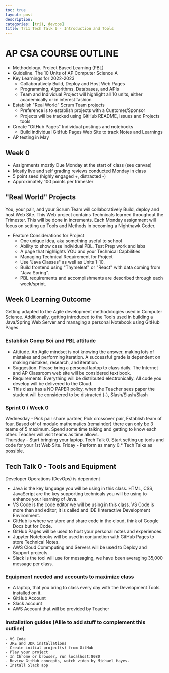 ```yaml
---
toc: true
layout: post
description: 
categories: [tri1, devops]
title: Tri1 Tech Talk 0 - Introduction and Tools
---
```


# AP CSA COURSE OUTLINE
- Methodology.  Project Based Learning (PBL)
- Guideline. The 10 Units of AP Computer Science A
- Key Learnings for 2022-2023
    - Collaboratively Build, Deploy and Host Web Pages
    - Programming, Algorithms, Databases, and APIs
    - Team and Individual Project will highlight all 10 units, either academically or in interest fashion
- Establish "Real World” Scrum Team projects
    - Preference is to establish projects with a Customer/Sponsor
    - Projects will be tracked using GitHub README, Issues and Projects tools
- Create "GitHub Pages" Individual postings and notebooks
    - Build individual GitHub Pages Web Site to track Notes and Learnings
- AP testing in May

## Week 0
- Assignments mostly Due Monday at the start of class (see canvas)
- Mostly live and self grading reviews conducted Monday in class
- 5 point seed (highly engaged +, distracted -)
- Approximately 100 points per trimester

## "Real World" Projects
You, your pair, and your Scrum Team will collaboratively Build, deploy and host Web Site.  This Web project contains Technicals learned throughout the Trimester.  This will be done in increments.  Each Monday assignment will focus on setting up Tools and Methods in becoming a Nighthawk Coder.

- Feature Considerations for Project
    - One unique idea, aka something useful to school
    - Ability to show case individual PBL, Test Prep work and labs
    - A page that highlights YOU and your Technical Capbilities
    - Managing Technical Requirement for Project
    - Use "Java Classes" as well as Units 1-10.
    - Build frontend using "Thymeleaf" or "React" with data coming from "Java Spring".
    - PBL requirements and accomplishments are described through each week/sprint.

## Week 0 Learning Outcome
Getting adapted to the Agile development methodologies used in Computer Science.  Additionally, getting introduced to the Tools used in building a Java/Spring Web Server and managing a personal Notebook using GitHub Pages.

### Establish Comp Sci and PBL attitude
- Attitude.  An Agile mindset is not knowing the answer, making lots of mistakes and performing iteration.  A successful grade is dependent on making mistakes, research, and iteration.
- Suggestion. Please bring a personal laptop to class daily.  The Internet and AP Classroom web site will  be considered text book.  
- Requirements. Everything will be distributed electronically.  All code you develop will be delivered to the Cloud.  
- This class has a NO PAPER policy, when the Teacher sees paper the student will be considered to be distracted (-), Slash/Slash/Slash

### Sprint 0 / Week 0
Wednesday - Pick pair share partner, Pick crossover pair, Establish team of four.  Based off of modulo mathematics (remainder) there can only be 3 teams of 5 maximum.   Spend some time talking and getting to know each other.  Teacher will visit teams as time allows.  
Thursday - Start bringing your laptop.  Tech Talk 0.  Start setting up tools and code for your 1st Web Site.
Friday - Perform as many 0.* Tech Talks as possible.

## Tech Talk 0 - Tools and Equipment
Developer Operations (DevOps) is dependent 
- Java is the key language you will be using in this class.  HTML, CSS, JavaScript are the key supporting technicals you will be using to enhance your learning of Java. 
- VS Code is the code editor we will be using in this class.  VS Code is more than and editor, it is called and IDE (Interactive Development Environment. 
- GitHub is where we store and share code in the cloud, think of Google Docs but for Code. 
- GitHub Pages will be used to host your personal notes and experiences.
- Jupyter Notebooks will be used in conjunction with GitHub Pages to store Technical Notes.
- AWS Cloud Commputing and Servers will be used to Deploy and Support projects.
- Slack is the tool will use for messaging, we have been averaging 35,000 message per class.

### Equipment needed and accounts to maximize class
- A laptop, that you bring to class every day with the Development Tools installed on it.
- GitHub Account
- Slack account
- AWS Account that will be provided by Teacher

### Installation guides (Allie to add stuff to complement this outline)
    - VS Code 
    - JRE and JDK installations
    - Create initial project(s) from GitHub
    - Play your project
    - In Chrome or browser, run localhost:8080
    - Review GitHub concepts, watch video by Michael Hayes.
    - Install Slack app